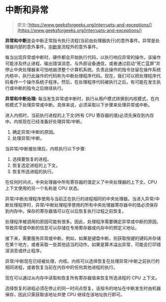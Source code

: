 # 中断和异常

> 原文:[https://www.geeksforgeeks.org/interrupts-and-exceptions/](https://www.geeksforgeeks.org/interrupts-and-exceptions/)

**异常和中断**是会中断正常指令执行流程(当前由处理器执行)的意外事件。异常是处理器内部的意外事件。[中断](https://www.geeksforgeeks.org/interrupts/)是流程外的意外事件。

每当出现异常或中断时，硬件都会开始执行代码，以执行响应异常的操作。该操作可能涉及终止进程、输出错误消息、与外部设备通信，或者通过启动“死亡蓝屏”并停止中央处理器来可怕地崩溃整个计算机系统。负责此操作的指令驻留在操作系统内核中，执行此操作的代码称为中断处理程序代码。现在，我们可以把处理程序代码看作一个操作系统子程序。然后，在处理程序代码被执行之后，有可能在发生执行或中断的指令之后继续执行。

**异常和中断处理:**
每当发生异常或中断时，执行从用户模式转换到内核模式，在内核模式下处理异常或中断。具体来说，必须采取以下步骤来处理异常或中断。

进入内核时，当前执行进程的上下文(所有 CPU 寄存器的值)必须先保存到内存中。内核现在已经准备好处理异常/中断。

1.  确定异常/中断的原因。
2.  处理异常/中断。

当异常/中断被处理后，内核执行以下步骤:

1.  选择要恢复的进程。
2.  恢复选定进程的上下文。
3.  恢复所选进程的执行。

在任何时间点，中央处理器中所有寄存器的值定义了中央处理器的上下文。CPU 上下文使用的另一个名称是 CPU 状态。

异常/中断处理程序使用与当前正在执行的进程相同的中央处理器。当进入异常/中断处理程序时，异常/中断处理程序使用的所有中央处理器寄存器中的值必须保存到内存中。保存的寄存器值可以在以后恢复执行过程之前恢复。

处理程序被调用的原因可能有很多。因此，处理程序需要确定异常或中断的原因。导致异常或中断的信息可以存储在专用寄存器或内存中的预定义地址。

接下来，需要服务异常或中断。例如，如果是键盘中断，则获取按键的键码并存储在某个地方，或者采取一些其他适当的动作。如果是算术溢出异常，可能会打印错误消息或终止程序。

异常/中断现在已经被处理，内核。内核可以选择恢复在处理异常/中断之前执行的相同进程，或者恢复当前在内存中的任何其他进程的执行。

现在可以通过从内存中读取和恢复所有寄存器值来恢复所选进程的 CPU 上下文。

选择恢复的进程必须在停止的同一时间点恢复。该指令的地址在中断发生时由机器保存，因此只需获取该地址并使 CPU 继续在该地址执行即可。